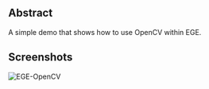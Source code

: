 ## Abstract ##

A simple demo that shows how to use OpenCV within EGE.

## Screenshots ##

![EGE-OpenCV](https://raw.githubusercontent.com/wysaid/ege-opencv/master/screenshots/1.jpg "wysaid")
